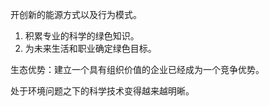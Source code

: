 
开创新的能源方式以及行为模式。

1. 积累专业的科学的绿色知识。
2. 为未来生活和职业确定绿色目标。

生态优势：建立一个具有组织价值的企业已经成为一个竞争优势。

处于环境问题之下的科学技术变得越来越明晰。
